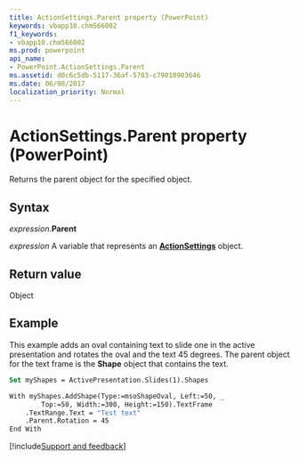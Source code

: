 ```yaml
---
title: ActionSettings.Parent property (PowerPoint)
keywords: vbapp10.chm566002
f1_keywords:
- vbapp10.chm566002
ms.prod: powerpoint
api_name:
- PowerPoint.ActionSettings.Parent
ms.assetid: d0c6c5db-5117-36af-5703-c79010903646
ms.date: 06/08/2017
localization_priority: Normal
---
```



# ActionSettings.Parent property (PowerPoint)

Returns the parent object for the specified object.


## Syntax

_expression_.**Parent**

_expression_ A variable that represents an **[ActionSettings](PowerPoint.ActionSettings.md)** object.


## Return value

Object


## Example

This example adds an oval containing text to slide one in the active presentation and rotates the oval and the text 45 degrees. The parent object for the text frame is the **Shape** object that contains the text.


```vb
Set myShapes = ActivePresentation.Slides(1).Shapes

With myShapes.AddShape(Type:=msoShapeOval, Left:=50, _
        Top:=50, Width:=300, Height:=150).TextFrame
    .TextRange.Text = "Test text"
    .Parent.Rotation = 45
End With
```




[!include[Support and feedback](~/includes/feedback-boilerplate.md)]